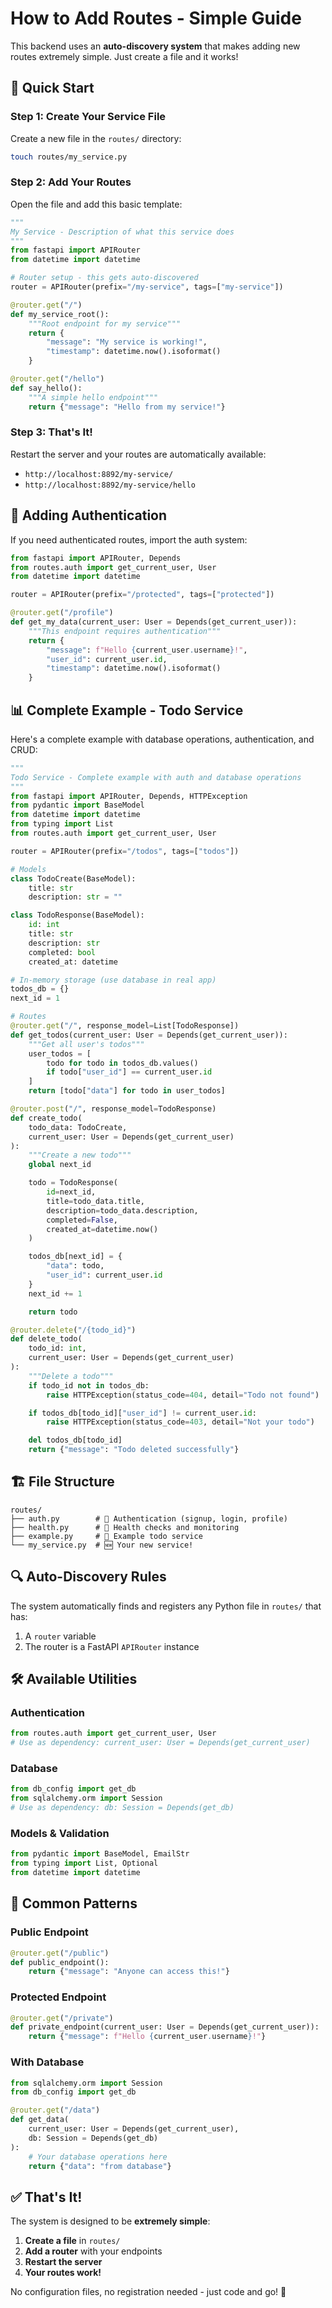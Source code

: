# How to Add Routes - Simple Guide

This backend uses an **auto-discovery system** that makes adding new routes extremely simple. Just create a file and it works!

## 🚀 Quick Start

### Step 1: Create Your Service File

Create a new file in the `routes/` directory:

```bash
touch routes/my_service.py
```

### Step 2: Add Your Routes

Open the file and add this basic template:

```python
"""
My Service - Description of what this service does
"""
from fastapi import APIRouter
from datetime import datetime

# Router setup - this gets auto-discovered
router = APIRouter(prefix="/my-service", tags=["my-service"])

@router.get("/")
def my_service_root():
    """Root endpoint for my service"""
    return {
        "message": "My service is working!",
        "timestamp": datetime.now().isoformat()
    }

@router.get("/hello")
def say_hello():
    """A simple hello endpoint"""
    return {"message": "Hello from my service!"}
```

### Step 3: That's It!

Restart the server and your routes are automatically available:

- `http://localhost:8892/my-service/`
- `http://localhost:8892/my-service/hello`

## 🔐 Adding Authentication

If you need authenticated routes, import the auth system:

```python
from fastapi import APIRouter, Depends
from routes.auth import get_current_user, User
from datetime import datetime

router = APIRouter(prefix="/protected", tags=["protected"])

@router.get("/profile")
def get_my_data(current_user: User = Depends(get_current_user)):
    """This endpoint requires authentication"""
    return {
        "message": f"Hello {current_user.username}!",
        "user_id": current_user.id,
        "timestamp": datetime.now().isoformat()
    }
```

## 📊 Complete Example - Todo Service

Here's a complete example with database operations, authentication, and CRUD:

```python
"""
Todo Service - Complete example with auth and database operations
"""
from fastapi import APIRouter, Depends, HTTPException
from pydantic import BaseModel
from datetime import datetime
from typing import List
from routes.auth import get_current_user, User

router = APIRouter(prefix="/todos", tags=["todos"])

# Models
class TodoCreate(BaseModel):
    title: str
    description: str = ""

class TodoResponse(BaseModel):
    id: int
    title: str
    description: str
    completed: bool
    created_at: datetime

# In-memory storage (use database in real app)
todos_db = {}
next_id = 1

# Routes
@router.get("/", response_model=List[TodoResponse])
def get_todos(current_user: User = Depends(get_current_user)):
    """Get all user's todos"""
    user_todos = [
        todo for todo in todos_db.values()
        if todo["user_id"] == current_user.id
    ]
    return [todo["data"] for todo in user_todos]

@router.post("/", response_model=TodoResponse)
def create_todo(
    todo_data: TodoCreate,
    current_user: User = Depends(get_current_user)
):
    """Create a new todo"""
    global next_id

    todo = TodoResponse(
        id=next_id,
        title=todo_data.title,
        description=todo_data.description,
        completed=False,
        created_at=datetime.now()
    )

    todos_db[next_id] = {
        "data": todo,
        "user_id": current_user.id
    }
    next_id += 1

    return todo

@router.delete("/{todo_id}")
def delete_todo(
    todo_id: int,
    current_user: User = Depends(get_current_user)
):
    """Delete a todo"""
    if todo_id not in todos_db:
        raise HTTPException(status_code=404, detail="Todo not found")

    if todos_db[todo_id]["user_id"] != current_user.id:
        raise HTTPException(status_code=403, detail="Not your todo")

    del todos_db[todo_id]
    return {"message": "Todo deleted successfully"}
```

## 🏗️ File Structure

```
routes/
├── auth.py        # 🔐 Authentication (signup, login, profile)
├── health.py      # 🏥 Health checks and monitoring
├── example.py     # 📝 Example todo service
└── my_service.py  # 🆕 Your new service!
```

## 🔍 Auto-Discovery Rules

The system automatically finds and registers any Python file in `routes/` that has:

1. A `router` variable
2. The router is a FastAPI `APIRouter` instance

## 🛠️ Available Utilities

### Authentication

```python
from routes.auth import get_current_user, User
# Use as dependency: current_user: User = Depends(get_current_user)
```

### Database

```python
from db_config import get_db
from sqlalchemy.orm import Session
# Use as dependency: db: Session = Depends(get_db)
```

### Models & Validation

```python
from pydantic import BaseModel, EmailStr
from typing import List, Optional
from datetime import datetime
```

## 🚨 Common Patterns

### Public Endpoint

```python
@router.get("/public")
def public_endpoint():
    return {"message": "Anyone can access this!"}
```

### Protected Endpoint

```python
@router.get("/private")
def private_endpoint(current_user: User = Depends(get_current_user)):
    return {"message": f"Hello {current_user.username}!"}
```

### With Database

```python
from sqlalchemy.orm import Session
from db_config import get_db

@router.get("/data")
def get_data(
    current_user: User = Depends(get_current_user),
    db: Session = Depends(get_db)
):
    # Your database operations here
    return {"data": "from database"}
```

## ✅ That's It!

The system is designed to be **extremely simple**:

1. **Create a file** in `routes/`
2. **Add a router** with your endpoints
3. **Restart the server**
4. **Your routes work!**

No configuration files, no registration needed - just code and go! 🚀
